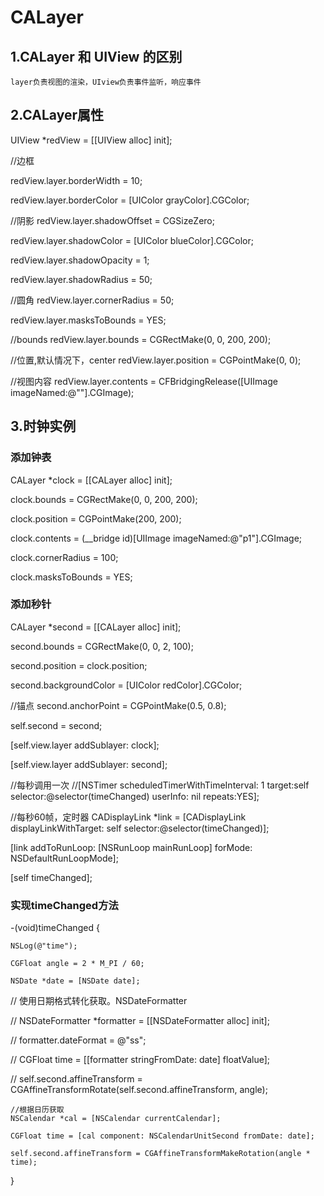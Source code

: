 # CALayer


## 1.CALayer 和 UIView 的区别

    layer负责视图的渲染，UIview负责事件监听，响应事件
    
## 2.CALayer属性

  UIView *redView = [[UIView alloc] init];
  
  //边框
  
  redView.layer.borderWidth = 10;
  
  redView.layer.borderColor = [UIColor grayColor].CGColor;
  
  //阴影
  redView.layer.shadowOffset = CGSizeZero;
  
  redView.layer.shadowColor = [UIColor blueColor].CGColor;
  
  redView.layer.shadowOpacity = 1;
  
  redView.layer.shadowRadius = 50;

  //圆角
  redView.layer.cornerRadius = 50;
  
  redView.layer.masksToBounds = YES;
    
  //bounds
  redView.layer.bounds = CGRectMake(0, 0, 200, 200);
  
  //位置,默认情况下，center
  redView.layer.position = CGPointMake(0, 0);
  
  //视图内容
  redView.layer.contents = CFBridgingRelease([UIImage imageNamed:@""].CGImage);
  
## 3.时钟实例

### 添加钟表
  CALayer *clock = [[CALayer alloc] init];
  
  clock.bounds = CGRectMake(0, 0, 200, 200);
  
  clock.position = CGPointMake(200, 200);

  clock.contents =  (__bridge id)[UIImage imageNamed:@"p1"].CGImage;
  
  clock.cornerRadius = 100;
  
  clock.masksToBounds = YES;
  
### 添加秒针

  CALayer *second = [[CALayer alloc] init];
  
  second.bounds = CGRectMake(0, 0, 2, 100);
  
  second.position = clock.position;
  
  second.backgroundColor = [UIColor redColor].CGColor;
  
  //锚点
  second.anchorPoint = CGPointMake(0.5, 0.8);
  
  self.second = second;
    
  [self.view.layer addSublayer: clock];
  
  [self.view.layer addSublayer: second];
  
  //每秒调用一次
  //[NSTimer scheduledTimerWithTimeInterval: 1 target:self selector:@selector(timeChanged) userInfo: nil repeats:YES];
  
  //每秒60帧，定时器
  CADisplayLink *link = [CADisplayLink displayLinkWithTarget: self selector:@selector(timeChanged)];
  
  [link addToRunLoop: [NSRunLoop mainRunLoop] forMode: NSDefaultRunLoopMode];
  
  [self timeChanged];
  
### 实现timeChanged方法

-(void)timeChanged {

    NSLog(@"time");
    
    CGFloat angle = 2 * M_PI / 60;
    
    NSDate *date = [NSDate date];
    
//   使用日期格式转化获取。NSDateFormatter

//    NSDateFormatter *formatter = [[NSDateFormatter alloc] init];

//    formatter.dateFormat = @"ss";

//    CGFloat time = [[formatter stringFromDate: date] floatValue];

//    self.second.affineTransform = CGAffineTransformRotate(self.second.affineTransform,  angle);
    
    //根据日历获取
    NSCalendar *cal = [NSCalendar currentCalendar];
    
    CGFloat time = [cal component: NSCalendarUnitSecond fromDate: date];
    
    self.second.affineTransform = CGAffineTransformMakeRotation(angle * time);
    
}

